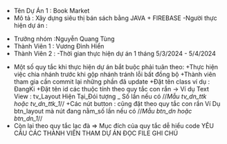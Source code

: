 - Tên Dự Án 1 : Book Market
- Mô tả : Xây dựng siêu thị bán sách bằng JAVA + FIREBASE
-Người thực hiện dự án :
+ Trưởng nhóm :Nguyễn Quang Tùng
+ Thành Viên 1 : Vương Đình Hiển
+ Thành Viên 2 : 
-Thời gian thực hiện dự án 1 tháng 5/3/2024 - 5/4/2024
- Một số quy tắc khi thực hiện dự án bắt buộc phải tuân theo:
  +Thực hiện việc chia nhánh trước khi gộp nhánh tránh lỗi bất đồng bộ
  +Thành viên tham gia cần commit lại những phần đã update 
  +Đặt tên class ví dụ : ĐangKi
  +Đặt tên id các thuộc tính theo quy tắc con rắn
  -> Ví dụ Text View : tv_Layout Hiện Tại_Đói tượng _ Số lần nếu có
  //*Mẫu tv_dn_ttk hoặc tv_dn_ttk_1*//
  +Các nút button : cũng đặt theo quy tắc con rắn 
  Ví Dụ btn_layout mà nút đang nằm_số lần nếu có
  //*Mẫu btn_dn hoặc btn_dn_1*//
- Còn lại theo quy tắc lạc đà 
  => Mục đích của quy tắc dễ hiểu code
  YÊU CẦU CÁC THÀNH VIÊN THAM DỰ ÁN ĐỌC FILE GHI CHÚ  

